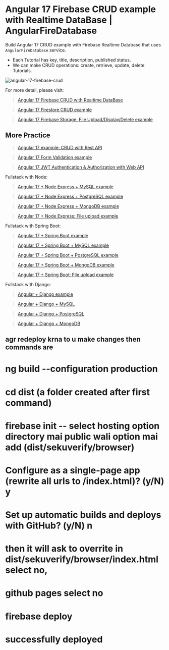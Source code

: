 # Angular 17 Firebase CRUD example with Realtime DataBase | AngularFireDatabase

Build Angular 17 CRUD example with Firebase Realtime Database that uses `AngularFireDatabase` service.

- Each Tutorial has key, title, description, published status.
- We can make CRUD operations: create, retrieve, update, delete Tutorials.

![angular-17-firebase-crud](angular-17-firebase-crud.png)

For more detail, please visit:
> [Angular 17 Firebase CRUD with Realtime DataBase](https://www.bezkoder.com/angular-17-firebase-crud/)

> [Angular 17 Firestore CRUD example](https://www.bezkoder.com/angular-17-firestore-crud/)

> [Angular 17 Firebase Storage: File Upload/Display/Delete example](https://www.bezkoder.com/angular-17-firebase-storage/)

## More Practice
> [Angular 17 example: CRUD with Rest API](https://www.bezkoder.com/angular-17-crud-example/)

> [Angular 17 Form Validation example](https://www.bezkoder.com/angular-17-form-validation/)

> [Angular 17 JWT Authentication & Authorization with Web API](https://www.bezkoder.com/angular-17-jwt-auth/)

Fullstack with Node:
> [Angular 17 + Node Express + MySQL example](https://www.bezkoder.com/angular-17-node-js-express-mysql/)

> [Angular 17 + Node Express + PostgreSQL example](https://www.bezkoder.com/angular-17-node-js-express-postgresql/)

> [Angular 17 + Node Express + MongoDB example](https://www.bezkoder.com/angular-17-node-js-express-mongodb/)

> [Angular 17 + Node Express: File upload example](https://www.bezkoder.com/angular-17-node-express-file-upload/)

Fullstack with Spring Boot:

> [Angular 17 + Spring Boot example](https://www.bezkoder.com/spring-boot-angular-17-crud/)

> [Angular 17 + Spring Boot + MySQL example](https://www.bezkoder.com/spring-boot-angular-17-mysql/)

> [Angular 17 + Spring Boot + PostgreSQL example](https://www.bezkoder.com/spring-boot-angular-17-postgresql/)

> [Angular 17 + Spring Boot + MongoDB example](https://www.bezkoder.com/spring-boot-angular-17-mongodb/)

> [Angular 17 + Spring Boot: File upload example](https://www.bezkoder.com/angular-17-spring-boot-file-upload/)

Fullstack with Django:
> [Angular + Django example](https://www.bezkoder.com/django-angular-13-crud-rest-framework/)

> [Angular + Django + MySQL](https://www.bezkoder.com/django-angular-mysql/)

> [Angular + Django + PostgreSQL](https://www.bezkoder.com/django-angular-postgresql/)

> [Angular + Django + MongoDB](https://www.bezkoder.com/django-angular-mongodb/)


## agr redeploy krna to u make changes then commands are 
# ng build --configuration production
# cd dist (a folder created after first command)
# firebase init -- select hosting option directory mai public wali option mai add (dist/sekuverify/browser) 
# Configure as a single-page app (rewrite all urls to /index.html)? (y/N) y
# Set up automatic builds and deploys with GitHub? (y/N) n
# then it will ask to overrite in dist/sekuverify/browser/index.html select no,
# github pages select no 
# firebase deploy
# successfully deployed